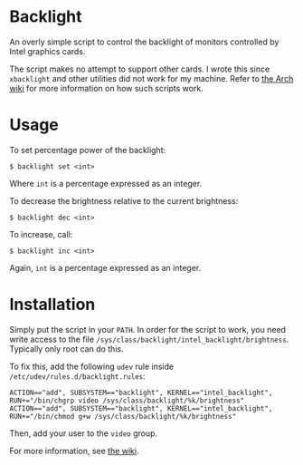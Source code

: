 Backlight
================================================================================

An overly simple script to control the backlight of monitors controlled by Intel
graphics cards.

The script makes no attempt to support other cards. I wrote this since
`xbacklight` and other utilities did not work for my machine. Refer to [the Arch
wiki](https://wiki.archlinux.org/index.php/Backlight) for more information on
how such scripts work.

Usage
================================================================================

To set percentage power of the backlight:

	$ backlight set <int>

Where `int` is a percentage expressed as an integer.

To decrease the brightness relative to the current brightness:

	$ backlight dec <int>

To increase, call:

	$ backlight inc <int>

Again, `int` is a percentage expressed as an integer.

Installation
================================================================================

Simply put the script in your `PATH`. In order for the script to work,  you need
write access to the file `/sys/class/backlight/intel_backlight/brightness`.
Typically only root can do this.

To fix this, add the following `udev` rule inside
`/etc/udev/rules.d/backlight.rules`:

	ACTION=="add", SUBSYSTEM=="backlight", KERNEL=="intel_backlight", RUN+="/bin/chgrp video /sys/class/backlight/%k/brightness"
	ACTION=="add", SUBSYSTEM=="backlight", KERNEL=="intel_backlight", RUN+="/bin/chmod g+w /sys/class/backlight/%k/brightness"

Then, add your user to the `video` group.

For more information, see [the
wiki](https://wiki.archlinux.org/index.php/Backlight#ACPI).
